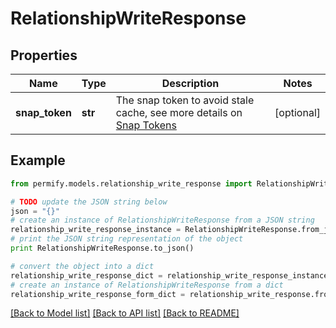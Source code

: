 # RelationshipWriteResponse


## Properties

Name | Type | Description | Notes
------------ | ------------- | ------------- | -------------
**snap_token** | **str** | The snap token to avoid stale cache, see more details on [Snap Tokens](../../operations/snap-tokens) | [optional] 

## Example

```python
from permify.models.relationship_write_response import RelationshipWriteResponse

# TODO update the JSON string below
json = "{}"
# create an instance of RelationshipWriteResponse from a JSON string
relationship_write_response_instance = RelationshipWriteResponse.from_json(json)
# print the JSON string representation of the object
print RelationshipWriteResponse.to_json()

# convert the object into a dict
relationship_write_response_dict = relationship_write_response_instance.to_dict()
# create an instance of RelationshipWriteResponse from a dict
relationship_write_response_form_dict = relationship_write_response.from_dict(relationship_write_response_dict)
```
[[Back to Model list]](../README.md#documentation-for-models) [[Back to API list]](../README.md#documentation-for-api-endpoints) [[Back to README]](../README.md)



